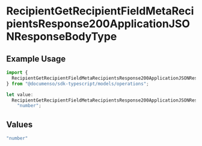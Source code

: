 # RecipientGetRecipientFieldMetaRecipientsResponse200ApplicationJSONResponseBodyType

## Example Usage

```typescript
import {
  RecipientGetRecipientFieldMetaRecipientsResponse200ApplicationJSONResponseBodyType,
} from "@documenso/sdk-typescript/models/operations";

let value:
  RecipientGetRecipientFieldMetaRecipientsResponse200ApplicationJSONResponseBodyType =
    "number";
```

## Values

```typescript
"number"
```